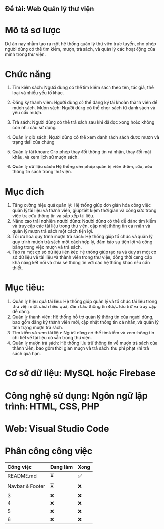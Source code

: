 ## Đề tài: Web Quản lý thư viện
# Mô tả sơ lược
Dự án này nhằm tạo ra một hệ thống quản lý thư viện trực tuyến, cho phép người dùng có thể tìm kiếm, mượn, trả sách, và quản lý các hoạt động của mình trong thư viện. 
# Chức năng
1. Tìm kiếm sách: Người dùng có thể tìm kiếm sách theo tên, tác giả, thể loại và nhiều yếu tố khác.

2. Đăng ký thành viên: Người dùng có thể đăng ký tài khoản thành viên để mượn sách. Mượn sách: Người dùng có thể chọn sách từ danh sách và yêu cầu mượn.

3. Trả sách: Người dùng có thể trả sách sau khi đã đọc xong hoặc không còn nhu cầu sử dụng.

4. Quản lý giỏ sách: Người dùng có thể xem danh sách sách được mượn và trạng thái của chúng.
  
5. Quản lý tài khoản: Cho phép thay đổi thông tin cá nhân, thay đổi mật khẩu, và xem lịch sử mượn sách.

6. Quản lý dữ liệu sách: Hệ thống cho phép quản trị viên thêm, sửa, xóa thông tin sách trong thư viện. 

# Mục đích
1. Tăng cường hiệu quả quản lý: Hệ thống giúp đơn giản hóa công việc quản lý tài liệu và thành viên, giúp tiết kiệm thời gian và công sức trong việc tra cứu thông tin và sắp xếp tài liệu. 
2. Nâng cao trải nghiệm người dùng: Người dùng có thể dễ dàng tìm kiếm và truy cập các tài liệu trong thư viện, cập nhật thông tin cá nhân và quản lý mượn trả sách một cách tiện lợi. 
3. Tối ưu hóa quy trình mượn trả sách: Hệ thống giúp tổ chức và quản lý quy trình mượn trả sách một cách hợp lý, đảm bảo sự tiện lợi và công bằng trong việc mượn và trả sách. 
4. Tạo ra một cơ sở dữ liệu liên kết: Hệ thống giúp tạo ra và duy trì một cơ sở dữ liệu về tài liệu và thành viên trong thư viện, đồng thời cung cấp khả năng kết nối và chia sẻ thông tin với các hệ thống khác nếu cần thiết.
# Mục tiêu: 
1. Quản lý hiệu quả tài liệu: Hệ thống giúp quản lý và tổ chức tài liệu trong thư viện một cách hiệu quả, đảm bảo thông tin được lưu trữ và truy cập dễ dàng. 
2. Quản lý thành viên: Hệ thống hỗ trợ quản lý thông tin của người dùng, bao gồm đăng ký thành viên mới, cập nhật thông tin cá nhân, và quản lý tình trạng mượn trả sách. 
3. Tìm kiếm và xem tài liệu: Người dùng có thể tìm kiếm và xem thông tin chi tiết về tài liệu có sẵn trong thư viện. 
4. Quản lý mượn trả sách: Hệ thống lưu trữ thông tin về mượn trả sách của thành viên, bao gồm thời gian mượn và trả sách, thu phí phạt khi trả sách quá hạn. 
# Cơ sở dữ liệu: MySQL hoặc Firebase

# Công nghệ sử dụng: Ngôn ngữ lập trình: HTML, CSS, PHP

# Web: Visual Studio Code

# Phân công công việc
|Công việc| Đang làm | Xong |
|:--|:---------|:-----|
|README.md|:hourglass: | :white_check_mark: |
|Navbar & Footer|:hourglass: | :x:|
|3|:x: | :x:|
|4|:x: | :x:|
|5|:x: | :x:|
|6|:x: | :x:|

